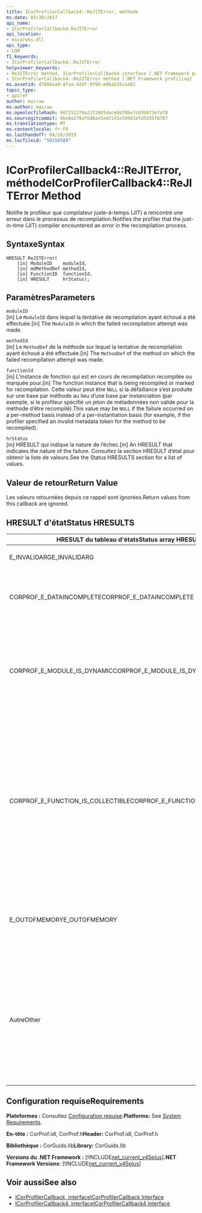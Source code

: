 ```yaml
---
title: ICorProfilerCallback4::ReJITError, méthode
ms.date: 03/30/2017
api_name:
- ICorProfilerCallback4.ReJITError
api_location:
- mscorwks.dll
api_type:
- COM
f1_keywords:
- ICorProfilerCallback4::ReJITError
helpviewer_keywords:
- ReJITError method, ICorProfilerCallback4 interface [.NET Framework profiling]
- ICorProfilerCallback4::ReJITError method [.NET Framework profiling]
ms.assetid: d7888aa9-dfaa-420f-9f99-e06ab35ca482
topic_type:
- apiref
author: mairaw
ms.author: mairaw
ms.openlocfilehash: 66f152279a21f28b54acebbf0be7c65bb73efa70
ms.sourcegitcommit: 0be8a279af6d8a43e03141e349d3efd5d35f8767
ms.translationtype: MT
ms.contentlocale: fr-FR
ms.lasthandoff: 04/18/2019
ms.locfileid: "59150589"
---
```

# <a name="icorprofilercallback4rejiterror-method"></a><span data-ttu-id="abda3-102">ICorProfilerCallback4::ReJITError, méthode</span><span class="sxs-lookup"><span data-stu-id="abda3-102">ICorProfilerCallback4::ReJITError Method</span></span>
<span data-ttu-id="abda3-103">Notifie le profileur que compilateur juste-à-temps (JIT) a rencontré une erreur dans le processus de recompilation.</span><span class="sxs-lookup"><span data-stu-id="abda3-103">Notifies the profiler that the just-in-time (JIT) compiler encountered an error in the recompilation process.</span></span>  
  
## <a name="syntax"></a><span data-ttu-id="abda3-104">Syntaxe</span><span class="sxs-lookup"><span data-stu-id="abda3-104">Syntax</span></span>  
  
```  
HRESULT ReJITError(  
    [in] ModuleID    moduleId,  
    [in] mdMethodDef methodId,  
    [in] FunctionID  functionId,  
    [in] HRESULT     hrStatus);  
```  
  
## <a name="parameters"></a><span data-ttu-id="abda3-105">Paramètres</span><span class="sxs-lookup"><span data-stu-id="abda3-105">Parameters</span></span>  
 `moduleID`  
 <span data-ttu-id="abda3-106">[in] Le `ModuleID` dans lequel la tentative de recompilation ayant échoué a été effectuée.</span><span class="sxs-lookup"><span data-stu-id="abda3-106">[in] The `ModuleID` in which the failed recompilation attempt was made.</span></span>  
  
 `methodId`  
 <span data-ttu-id="abda3-107">[in] Le `MethodDef` de la méthode sur lequel la tentative de recompilation ayant échoué a été effectuée.</span><span class="sxs-lookup"><span data-stu-id="abda3-107">[in] The `MethodDef` of the method on which the failed recompilation attempt was made.</span></span>  
  
 `functionId`  
 <span data-ttu-id="abda3-108">[in] L’instance de fonction qui est en cours de recompilation recompilée ou marquée pour.</span><span class="sxs-lookup"><span data-stu-id="abda3-108">[in] The function instance that is being recompiled or marked for recompilation.</span></span> <span data-ttu-id="abda3-109">Cette valeur peut être `NULL` si la défaillance s’est produite sur une base par méthode au lieu d’une base par instanciation (par exemple, si le profileur spécifié un jeton de métadonnées non valide pour la méthode d’être recompilé).</span><span class="sxs-lookup"><span data-stu-id="abda3-109">This value may be `NULL` if the failure occurred on a per-method basis instead of a per-instantiation basis (for example, if the profiler specified an invalid metadata token for the method to be recompiled).</span></span>  
  
 `hrStatus`  
 <span data-ttu-id="abda3-110">[in] HRESULT qui indique la nature de l’échec.</span><span class="sxs-lookup"><span data-stu-id="abda3-110">[in] An HRESULT that indicates the nature of the failure.</span></span> <span data-ttu-id="abda3-111">Consultez la section HRESULT d’état pour obtenir la liste de valeurs.</span><span class="sxs-lookup"><span data-stu-id="abda3-111">See the Status HRESULTS section for a list of values.</span></span>  
  
## <a name="return-value"></a><span data-ttu-id="abda3-112">Valeur de retour</span><span class="sxs-lookup"><span data-stu-id="abda3-112">Return Value</span></span>  
 <span data-ttu-id="abda3-113">Les valeurs retournées depuis ce rappel sont ignorées.</span><span class="sxs-lookup"><span data-stu-id="abda3-113">Return values from this callback are ignored.</span></span>  
  
## <a name="status-hresults"></a><span data-ttu-id="abda3-114">HRESULT d'état</span><span class="sxs-lookup"><span data-stu-id="abda3-114">Status HRESULTS</span></span>  
  
|<span data-ttu-id="abda3-115">HRESULT du tableau d'états</span><span class="sxs-lookup"><span data-stu-id="abda3-115">Status array HRESULT</span></span>|<span data-ttu-id="abda3-116">Description</span><span class="sxs-lookup"><span data-stu-id="abda3-116">Description</span></span>|  
|--------------------------|-----------------|  
|<span data-ttu-id="abda3-117">E_INVALIDARG</span><span class="sxs-lookup"><span data-stu-id="abda3-117">E_INVALIDARG</span></span>|<span data-ttu-id="abda3-118">Le `moduleID` ou `methodDef` jeton est `NULL`.</span><span class="sxs-lookup"><span data-stu-id="abda3-118">The `moduleID` or `methodDef` token is `NULL`.</span></span>|  
|<span data-ttu-id="abda3-119">CORPROF_E_DATAINCOMPLETE</span><span class="sxs-lookup"><span data-stu-id="abda3-119">CORPROF_E_DATAINCOMPLETE</span></span>|<span data-ttu-id="abda3-120">Le module n'est pas encore totalement chargé ou il est en cours de déchargement.</span><span class="sxs-lookup"><span data-stu-id="abda3-120">The module is not fully loaded yet, or it is in the process of being unloaded.</span></span>|  
|<span data-ttu-id="abda3-121">CORPROF_E_MODULE_IS_DYNAMIC</span><span class="sxs-lookup"><span data-stu-id="abda3-121">CORPROF_E_MODULE_IS_DYNAMIC</span></span>|<span data-ttu-id="abda3-122">Le module spécifié a été généré dynamiquement (par exemple, en `Reflection.Emit`) et n’est donc pas pris en charge par cette méthode.</span><span class="sxs-lookup"><span data-stu-id="abda3-122">The specified module was dynamically generated (for example, by `Reflection.Emit`), and is thus not supported by this method.</span></span>|  
|<span data-ttu-id="abda3-123">CORPROF_E_FUNCTION_IS_COLLECTIBLE</span><span class="sxs-lookup"><span data-stu-id="abda3-123">CORPROF_E_FUNCTION_IS_COLLECTIBLE</span></span>|<span data-ttu-id="abda3-124">La méthode est instanciée dans un assembly pouvant être collecté et n’est donc pas en mesure d’être recompilé.</span><span class="sxs-lookup"><span data-stu-id="abda3-124">The method is instantiated into a collectible assembly, and is therefore not able to be recompiled.</span></span> <span data-ttu-id="abda3-125">Notez que les types et fonctions définies dans un contexte de réflexion non (par exemple, `List<MyCollectibleStruct>`) peut être instancié dans un assembly pouvant être collecté.</span><span class="sxs-lookup"><span data-stu-id="abda3-125">Note that types and functions defined in a non-reflection context (for example, `List<MyCollectibleStruct>`) can be instantiated into a collectible assembly.</span></span>|  
|<span data-ttu-id="abda3-126">E_OUTOFMEMORY</span><span class="sxs-lookup"><span data-stu-id="abda3-126">E_OUTOFMEMORY</span></span>|<span data-ttu-id="abda3-127">Le CLR a manqué de mémoire lors de la tentative de marquer la méthode spécifiée pour la recompilation JIT.</span><span class="sxs-lookup"><span data-stu-id="abda3-127">The CLR ran out of memory while trying to mark the specified method for JIT recompilation.</span></span>|  
|<span data-ttu-id="abda3-128">Autre</span><span class="sxs-lookup"><span data-stu-id="abda3-128">Other</span></span>|<span data-ttu-id="abda3-129">Le système d'exploitation a retourné un échec en dehors du contrôle du CLR.</span><span class="sxs-lookup"><span data-stu-id="abda3-129">The operating system returned a failure outside the control of the CLR.</span></span> <span data-ttu-id="abda3-130">Par exemple, si un appel système pour modifier la protection d’accès d’une page de mémoire échoue, l’erreur de système d’exploitation s’affiche.</span><span class="sxs-lookup"><span data-stu-id="abda3-130">For example, if a system call to change the access protection of a page of memory fails, the operating system error is displayed.</span></span>|  
  
## <a name="requirements"></a><span data-ttu-id="abda3-131">Configuration requise</span><span class="sxs-lookup"><span data-stu-id="abda3-131">Requirements</span></span>  
 <span data-ttu-id="abda3-132">**Plateformes :** Consultez [Configuration requise](../../../../docs/framework/get-started/system-requirements.md).</span><span class="sxs-lookup"><span data-stu-id="abda3-132">**Platforms:** See [System Requirements](../../../../docs/framework/get-started/system-requirements.md).</span></span>  
  
 <span data-ttu-id="abda3-133">**En-tête :** CorProf.idl, CorProf.h</span><span class="sxs-lookup"><span data-stu-id="abda3-133">**Header:** CorProf.idl, CorProf.h</span></span>  
  
 <span data-ttu-id="abda3-134">**Bibliothèque :** CorGuids.lib</span><span class="sxs-lookup"><span data-stu-id="abda3-134">**Library:** CorGuids.lib</span></span>  
  
 <span data-ttu-id="abda3-135">**Versions du .NET Framework :** [!INCLUDE[net_current_v45plus](../../../../includes/net-current-v45plus-md.md)]</span><span class="sxs-lookup"><span data-stu-id="abda3-135">**.NET Framework Versions:** [!INCLUDE[net_current_v45plus](../../../../includes/net-current-v45plus-md.md)]</span></span>  
  
## <a name="see-also"></a><span data-ttu-id="abda3-136">Voir aussi</span><span class="sxs-lookup"><span data-stu-id="abda3-136">See also</span></span>

- [<span data-ttu-id="abda3-137">ICorProfilerCallback, interface</span><span class="sxs-lookup"><span data-stu-id="abda3-137">ICorProfilerCallback Interface</span></span>](../../../../docs/framework/unmanaged-api/profiling/icorprofilercallback-interface.md)
- [<span data-ttu-id="abda3-138">ICorProfilerCallback4, interface</span><span class="sxs-lookup"><span data-stu-id="abda3-138">ICorProfilerCallback4 Interface</span></span>](../../../../docs/framework/unmanaged-api/profiling/icorprofilercallback4-interface.md)
